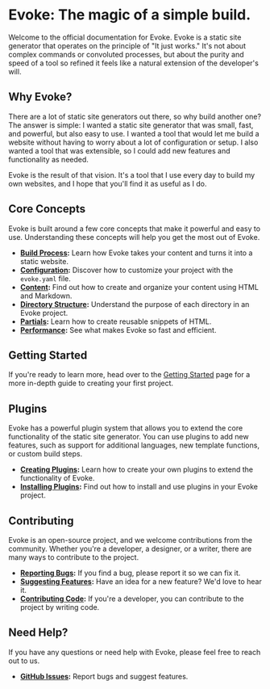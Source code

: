 # Evoke: The magic of a simple build.

Welcome to the official documentation for Evoke. Evoke is a static site generator that operates on the principle of "It just works." It's not about complex commands or convoluted processes, but about the purity and speed of a tool so refined it feels like a natural extension of the developer's will.

## Why Evoke?

There are a lot of static site generators out there, so why build another one? The answer is simple: I wanted a static site generator that was small, fast, and powerful, but also easy to use. I wanted a tool that would let me build a website without having to worry about a lot of configuration or setup. I also wanted a tool that was extensible, so I could add new features and functionality as needed.

Evoke is the result of that vision. It's a tool that I use every day to build my own websites, and I hope that you'll find it as useful as I do.

## Core Concepts

Evoke is built around a few core concepts that make it powerful and easy to use. Understanding these concepts will help you get the most out of Evoke.

- **[Build Process](./core-concepts/build-process.html):** Learn how Evoke takes your content and turns it into a static website.
- **[Configuration](./core-concepts/configuration.html):** Discover how to customize your project with the `evoke.yaml` file.
- **[Content](./core-concepts/content.html):** Find out how to create and organize your content using HTML and Markdown.
- **[Directory Structure](./core-concepts/directory-structure.html):** Understand the purpose of each directory in an Evoke project.
- **[Partials](./core-concepts/partials.html):** Learn how to create reusable snippets of HTML.
- **[Performance](./core-concepts/performance.html):** See what makes Evoke so fast and efficient.

## Getting Started

If you're ready to learn more, head over to the [Getting Started](./getting-started.html) page for a more in-depth guide to creating your first project.

## Plugins

Evoke has a powerful plugin system that allows you to extend the core functionality of the static site generator. You can use plugins to add new features, such as support for additional languages, new template functions, or custom build steps.

- **[Creating Plugins](./plugins/creating-plugins.html):** Learn how to create your own plugins to extend the functionality of Evoke.
- **[Installing Plugins](./plugins/building-and-installing.html):** Find out how to install and use plugins in your Evoke project.

## Contributing

Evoke is an open-source project, and we welcome contributions from the community. Whether you're a developer, a designer, or a writer, there are many ways to contribute to the project.

- **[Reporting Bugs](./contributing/reporting-bugs.html):** If you find a bug, please report it so we can fix it.
- **[Suggesting Features](./contributing/suggesting-features.html):** Have an idea for a new feature? We'd love to hear it.
- **[Contributing Code](./contributing/contributing-code.html):** If you're a developer, you can contribute to the project by writing code.

## Need Help?

If you have any questions or need help with Evoke, please feel free to reach out to us.

- **[GitHub Issues](https://github.com/Bitlatte/evoke/issues):** Report bugs and suggest features.
